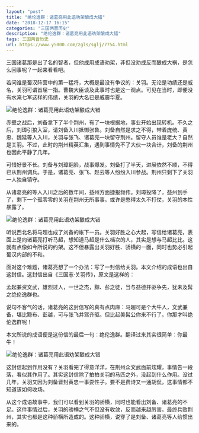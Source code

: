 ```yaml
---
layout: "post"
title: "绝伦逸群：诸葛亮用此语劝架酿成大错"
date: "2018-12-17 16:15"
categories: "三国两晋历史"
description: "绝伦逸群：诸葛亮用此语劝架酿成大错"
tags: 三国两晋历史
url: https://www.y5000.com/zgls/sglj/7754.html
---
```






三国诸葛那是出了名的智者，但他成用成语劝架，非但没劝成反而酿成大祸，是怎么回事呢？一起来看看吧。

若问谁是蜀汉阵营中的第一猛将，大概是最没有争议的：关羽。无论是功绩还是威名，关羽可谓首屈一指。曹魏大臣谈及此事时也是这一观点。可见在当时，即便没有水淹七军这样的伟绩，关羽的大名已是威震华夏。

![绝伦逸群：诸葛亮用此语劝架酿成大错](/uploads/allimg/161220/6-161220101632600.JPG)

赤壁之战后，刘备拿下了半个荆州，有了一块根据地，事业开始出现转机。不久之后，刘璋引狼入室，请刘备入川抵御张鲁。刘备自然是求之不得，带着庞统、黄忠、魏延等人入川，关羽与张飞、诸葛亮一块留守荆州。留守人员谁是老大？自然是关羽。不过，此时的荆州精英汇集，遇到事情免不了大伙一块合计，刘备的荆州也因此平静了几年。

可惜好景不长。刘备与刘璋翻脸，战事爆发。刘备打了半天，进展依然不顺，不得已从荆州调兵。于是，诸葛亮、张飞、赵云等人纷纷入川参战。荆州只剩下了关羽一人独自镇守。

从诸葛亮的等人入川之后的数年间，益州方面捷报频传。刘璋投降了，益州到手了，剩下一个孤零零的关羽在荆州无所事事。或许是憋得太久不打仗，关羽的本性暴露了。

![绝伦逸群：诸葛亮用此语劝架酿成大错](/uploads/allimg/161220/6-1612201016444H.JPG)

听说西北名将马超也成了刘备的帐下一员。关羽好胜之心大起，写信给诸葛亮，表面上是向诸葛亮打听马超，想知道马超是什么档次的人，其实是想与马超比比。这就有点像如今所说的约架。这不但暴露出关羽好胜、骄横的一面，同时也势必引起蜀汉内部的不和。

面对这个难题，诸葛亮想了一个办法：写了一封信给关羽。本文介绍的成语也出自这封信。这封信出自《三国志·关羽传》，原文是这样的：

孟起兼资文武，雄烈过人，一世之杰，黥、彭之徒，当与益德并驱争先，犹未及髯之绝伦逸群也。

说句不客气的话，诸葛亮的这封信写的真有点肉麻：马超可是个大牛人，文武兼备，堪比黥布、彭越，可与张飞并驾齐驱。但比起美髯公你来不行了。你那才叫绝伦逸群呢！

本文所说的成语便是这份信的最后一句：绝伦逸群。翻译过来其实很简单：你最牛！

![绝伦逸群：诸葛亮用此语劝架酿成大错](/uploads/allimg/161220/6-161220101F41c.JPG)

这封信起到作用没有？关羽看完了得意洋洋，在荆州众文武面前炫耀，事情告一段落，看似其作用了。其实这封信除了拍拍关羽的马匹之外，没起到什么作用。没过几年，关羽又因为刘备晋封黄忠一事耍性子。要不是费诗又一通胡侃，这事情都不知道该如何收场。

从这个成语故事中，我们可以看到关羽的骄横，同时也能看出刘备、诸葛亮的不足。这件事情过后，关羽的骄横之气不但没有收敛，反而越来越厉害。最终兵败荆州，其实也都是这种骄横所造成的。这种骄横，说穿了是刘备、诸葛亮等人给惯出来的。
